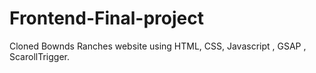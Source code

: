 # Frontend-Final-project
Cloned Bownds Ranches website using HTML, CSS, Javascript , GSAP , ScarollTrigger.
